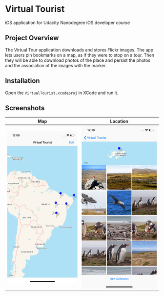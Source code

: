 # Virtual Tourist
 iOS application for Udacity Nanodegree iOS developer course

## Project Overview
The Virtual Tour application downloads and stores Flickr images. The app lets users pin bookmarks on a map, as if they were to stop on a tour. Then they will be able to download photos of the place and persist the photos and the association of the images with the marker.

## Installation
Open the `VirtualTourist.xcodeproj` in XCode and run it.

## Screenshots
Map             |  Location
:-------------------------:|:-------------------------:
![](/screenshots/map.png)  |  ![](/screenshots/location.png)
